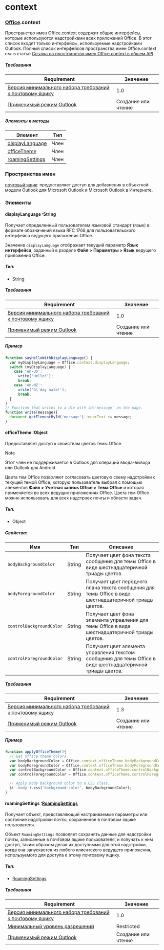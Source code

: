 
# <a name="context"></a>context

### <a name="officeofficemdcontext"></a>[Office](Office.md).context

Пространство имен Office.context содержит общие интерфейсы, которые используются надстройками всех приложений Office. В этот список входят только интерфейсы, используемые надстройками Outlook. Полный список интерфейсов пространства имен Office.context см. в статье [Ссылка на пространство имен Office.context в общем API](/javascript/api/office/office.context).

##### <a name="requirements"></a>Требования

|Requirement| Значение|
|---|---|
|[Версия минимального набора требований к почтовому ящику](/javascript/office/requirement-sets/outlook-api-requirement-sets)| 1.0|
|[Применимый режим Outlook](https://docs.microsoft.com/outlook/add-ins/#extension-points)| Создание или чтение|

##### <a name="members-and-methods"></a>Элементы и методы

| Элемент | Тип |
|--------|------|
| [displayLanguage](#displaylanguage-string) | Член |
| [officeTheme](#officetheme-object) | Член |
| [roamingSettings](#roamingsettings-roamingsettingsjavascriptapioutlook17officeroamingsettings) | Член |

### <a name="namespaces"></a>Пространства имен

[почтовый ящик](office.context.mailbox.md): предоставляет доступ для добавления в объектной модели Outlook для Microsoft Outlook и Microsoft Outlook в Интернете.

### <a name="members"></a>Элементы

####  <a name="displaylanguage-string"></a>displayLanguage :String

Получает определенный пользователем языковой стандарт (язык) в формате обозначений языка RFC 1766 для пользовательского интерфейса ведущего приложения Office.

Значение `displayLanguage` отображает текущий параметр **Язык интерфейса**, заданный в разделе **Файл > Параметры > Язык** ведущего приложения Office.

##### <a name="type"></a>Тип:

*   String

##### <a name="requirements"></a>Требования

|Requirement| Значение|
|---|---|
|[Версия минимального набора требований к почтовому ящику](/javascript/office/requirement-sets/outlook-api-requirement-sets)| 1.0|
|[Применимый режим Outlook](https://docs.microsoft.com/outlook/add-ins/#extension-points)| Создание или чтение|

##### <a name="example"></a>Пример

```js
function sayHelloWithDisplayLanguage() {
  var myDisplayLanguage = Office.context.displayLanguage;
  switch (myDisplayLanguage) {
    case 'en-US':
      write('Hello!');
      break;
    case 'en-NZ':
      write('G\'day mate!');
      break;
  }
}
// Function that writes to a div with id='message' on the page.
function write(message){
  document.getElementById('message').innerText += message;
}
```

####  <a name="officetheme-object"></a>officeTheme :Object

Предоставляет доступ к свойствам цветов темы Office.

> [!NOTE]
> Этот член не поддерживается в Outlook для операций ввода-вывода или Outlook для Android.

Цвета тем Office позволяют согласовать цветовую схему надстройки с текущей темой Office, которую пользователь выбрал с помощью элементов **Файл > Учетная запись Office > Тема Office** и которая применяется во всех ведущих приложениях Office. Цвета тем Office можно использовать для всех надстроек почты и области задач.

##### <a name="type"></a>Тип:

*   Object

##### <a name="properties"></a>Свойства:

|Имя| Тип| Описание|
|---|---|---|
|`bodyBackgroundColor`| String|Получает цвет фона текста сообщения для темы Office в виде шестнадцатеричной триады цветов.|
|`bodyForegroundColor`| String|Получает цвет переднего плана текста сообщения для темы Office в виде шестнадцатеричной триады цветов.|
|`controlBackgroundColor`| String|Получает цвет фона элемента управления для темы Office в виде шестнадцатеричной триады цветов.|
|`controlForegroundColor`| String|Получает цвет элемента управления текстом сообщения для темы Office в виде шестнадцатеричной триады цветов.|

##### <a name="requirements"></a>Требования

|Requirement| Значение|
|---|---|
|[Версия минимального набора требований к почтовому ящику](/javascript/office/requirement-sets/outlook-api-requirement-sets)| 1.3|
|[Применимый режим Outlook](https://docs.microsoft.com/outlook/add-ins/#extension-points)| Создание или чтение|

##### <a name="example"></a>Пример

```js
function applyOfficeTheme(){
  // Get office theme colors.
  var bodyBackgroundColor = Office.context.officeTheme.bodyBackgroundColor;
  var bodyForegroundColor = Office.context.officeTheme.bodyForegroundColor;
  var controlBackgroundColor = Office.context.officeTheme.controlBackgroundColor
  var controlForegroundColor = Office.context.officeTheme.controlForegroundColor;

  // Apply body background color to a CSS class.
  $('.body').css('background-color', bodyBackgroundColor);
}
```

####  <a name="roamingsettings-roamingsettingsjavascriptapioutlook17officeroamingsettings"></a>roamingSettings :[RoamingSettings](/javascript/api/outlook_1_7/office.RoamingSettings)

Получает объект, представляющий настраиваемые параметры или состояние надстройки почты, сохраненное в почтовом ящике пользователя.

Объект `RoamingSettings` позволяет сохранять данные для надстройки почты, записанные в почтовом ящике пользователя, и получать к ним доступ, таким образом делая их доступными для этой надстройки, когда она запускается из любого клиентского ведущего приложения, используемого для доступа к этому почтовому ящику.

##### <a name="type"></a>Тип:

*   [RoamingSettings](/javascript/api/outlook_1_7/office.RoamingSettings)

##### <a name="requirements"></a>Требования

|Requirement| Значение|
|---|---|
|[Версия минимального набора требований к почтовому ящику](/javascript/office/requirement-sets/outlook-api-requirement-sets)| 1.0|
|[Минимальный уровень разрешений](https://docs.microsoft.com/outlook/add-ins/understanding-outlook-add-in-permissions)| Restricted|
|[Применимый режим Outlook](https://docs.microsoft.com/outlook/add-ins/#extension-points)| Создание или чтение|